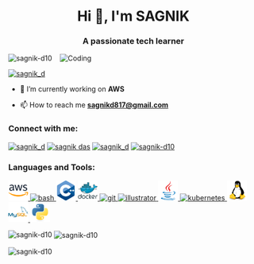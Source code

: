 <h1 align="center">Hi 👋, I'm SAGNIK</h1>
<h3 align="center">A passionate tech learner</h3>
<img align="right" alt="Coding" width="400" src="https://giffiles.alphacoders.com/221/221577.gif">



<p align="left"> <img src="https://komarev.com/ghpvc/?username=sagnik-d10&label=Profile%20views&color=0e75b6&style=flat" alt="sagnik-d10" /> </p>

<p align="left"> <a href="https://twitter.com/sagnik_d" target="blank"><img src="https://img.shields.io/twitter/follow/sagnik_d?logo=twitter&style=for-the-badge" alt="sagnik_d" /></a> </p>

- 🔭 I’m currently working on **AWS**

- 📫 How to reach me **sagnikd817@gmail.com**

<h3 align="left">Connect with me:</h3>
<p align="left">
<a href="https://twitter.com/sagnik_d" target="blank"><img align="center" src="https://raw.githubusercontent.com/rahuldkjain/github-profile-readme-generator/master/src/images/icons/Social/twitter.svg" alt="sagnik_d" height="30" width="40" /></a>
<a href="https://linkedin.com/in/sagnik das" target="blank"><img align="center" src="https://raw.githubusercontent.com/rahuldkjain/github-profile-readme-generator/master/src/images/icons/Social/linked-in-alt.svg" alt="sagnik das" height="30" width="40" /></a>
<a href="https://instagram.com/sagnik_d" target="blank"><img align="center" src="https://raw.githubusercontent.com/rahuldkjain/github-profile-readme-generator/master/src/images/icons/Social/instagram.svg" alt="sagnik_d" height="30" width="40" /></a>
<a href="https://www.leetcode.com/sagnik-d10" target="blank"><img align="center" src="https://raw.githubusercontent.com/rahuldkjain/github-profile-readme-generator/master/src/images/icons/Social/leet-code.svg" alt="sagnik-d10" height="30" width="40" /></a>
</p>

<h3 align="left">Languages and Tools:</h3>
<p align="left"> <a href="https://aws.amazon.com" target="_blank" rel="noreferrer"> <img src="https://raw.githubusercontent.com/devicons/devicon/master/icons/amazonwebservices/amazonwebservices-original-wordmark.svg" alt="aws" width="40" height="40"/> </a> <a href="https://www.gnu.org/software/bash/" target="_blank" rel="noreferrer"> <img src="https://www.vectorlogo.zone/logos/gnu_bash/gnu_bash-icon.svg" alt="bash" width="40" height="40"/> </a> <a href="https://www.w3schools.com/cpp/" target="_blank" rel="noreferrer"> <img src="https://raw.githubusercontent.com/devicons/devicon/master/icons/cplusplus/cplusplus-original.svg" alt="cplusplus" width="40" height="40"/> </a> <a href="https://www.docker.com/" target="_blank" rel="noreferrer"> <img src="https://raw.githubusercontent.com/devicons/devicon/master/icons/docker/docker-original-wordmark.svg" alt="docker" width="40" height="40"/> </a> <a href="https://git-scm.com/" target="_blank" rel="noreferrer"> <img src="https://www.vectorlogo.zone/logos/git-scm/git-scm-icon.svg" alt="git" width="40" height="40"/> </a> <a href="https://www.adobe.com/in/products/illustrator.html" target="_blank" rel="noreferrer"> <img src="https://www.vectorlogo.zone/logos/adobe_illustrator/adobe_illustrator-icon.svg" alt="illustrator" width="40" height="40"/> </a> <a href="https://www.java.com" target="_blank" rel="noreferrer"> <img src="https://raw.githubusercontent.com/devicons/devicon/master/icons/java/java-original.svg" alt="java" width="40" height="40"/> </a> <a href="https://kubernetes.io" target="_blank" rel="noreferrer"> <img src="https://www.vectorlogo.zone/logos/kubernetes/kubernetes-icon.svg" alt="kubernetes" width="40" height="40"/> </a> <a href="https://www.linux.org/" target="_blank" rel="noreferrer"> <img src="https://raw.githubusercontent.com/devicons/devicon/master/icons/linux/linux-original.svg" alt="linux" width="40" height="40"/> </a> <a href="https://www.mysql.com/" target="_blank" rel="noreferrer"> <img src="https://raw.githubusercontent.com/devicons/devicon/master/icons/mysql/mysql-original-wordmark.svg" alt="mysql" width="40" height="40"/> </a> <a href="https://www.python.org" target="_blank" rel="noreferrer"> <img src="https://raw.githubusercontent.com/devicons/devicon/master/icons/python/python-original.svg" alt="python" width="40" height="40"/> </a> </p>

<p><img align="left" src="https://github-readme-stats.vercel.app/api/top-langs?username=sagnik-d10&show_icons=true&locale=en&layout=compact" alt="sagnik-d10" /></p>

<p>&nbsp;<img align="center" src="https://github-readme-stats.vercel.app/api?username=sagnik-d10&show_icons=true&locale=en" alt="sagnik-d10" /></p>

<p><img align="center" src="https://github-readme-streak-stats.herokuapp.com/?user=sagnik-d10&" alt="sagnik-d10" /></p>
